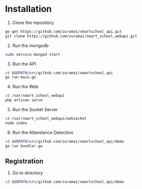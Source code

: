 # Installation

1. Clone the repository
  ```bash
  go get https://github.com/zuramai/smartschool_api.git
  git clone https://github.com/zuramai/smart_school_webapi.git
  ```

2. Run the mongodb
  ```bash
  sudo service mongod start
  ```

3. Run the API
  ```bash
  cd $GOPATH/src/github.com/zuramai/smartschool_api
  go run main.go
  ```

4. Run the Web
  ```bash
  cd /var/smart_school_webapi
  php artisan serve
  ```

5. Run the Socket Server
  ```bash
  cd /var/smart_school_webapi/websocket
  node index
  ```

6. Run the Attendance Detection
  ```bash
  cd $GOPATH/src/github.com/zuramai/smartschool_api/demo
  go run bundler.go
  ```

## Registration
1. Go to directory
```bash
cd $GOPATH/src/github.com/zuramai/smartschool_api/demo
```
